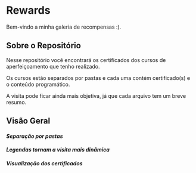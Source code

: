 # Rewards
Bem-vindo a minha galeria de recompensas :).

## Sobre o Repositório
Nesse repositório você encontrará os certificados dos cursos de aperfeiçoamento que tenho realizado.

Os cursos estão separados por pastas e cada uma contém certificado(s) e o conteúdo programático.

A visita pode ficar ainda mais objetiva, já que cada arquivo tem um breve resumo.

## Visão Geral
#### *Separação por pastas* ####

#### *Legendas tornam a visita mais dinâmica* ####

#### *Visualização dos certificados* ####


